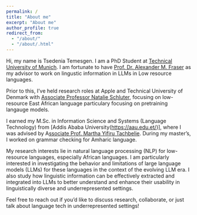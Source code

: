 ```yaml
---
permalink: /
title: "About me"
excerpt: "About me"
author_profile: true
redirect_from: 
  - "/about/"
  - "/about/.html"
---
```

Hi, my name is Tsedenia Temesgen. I am a PhD Student at  [Technical University of Munich](https://www.tum.de/). I am fortunate to have [Prof. Dr. Alexander M. Fraser](https://alexfraser.github.io/) as my advisor to work on lingustic information in LLMs in Low resource languages. 

Prior to this, I’ve held research roles at Apple and Technical University of Denmark with  [Associate Professor Natalie Schluter](https://natschluter.github.io/), focusing on low-resource East African language particulary focusing on pretraining langauge models.

I earned my M.Sc. in Information Science and Systems (Language Technology) from [Addis Ababa University(https://aau.edu.et/)], where I was advised by A[ssociate Prof. Martha Yifiru Tachbelie](https://www.linkedin.com/in/martha-yifiru-tachbelie-73099b1b/?originalSubdomain=et). During my master’s, I worked on grammar checking for Amharic language.

My research interests lie in natural language processing (NLP) for low-resource languages, especially African languages. I am particularly interested in investigating the behavior and limitations of large language models (LLMs) for these languages in the context of the evolving LLM era. I also study how linguistic information can be effectively extracted and integrated into LLMs to better understand and enhance their usability in linguistically diverse and underrepresented settings.

Feel free to reach out if you’d like to discuss research, collaborate, or just talk about language tech in underrepresented settings!
